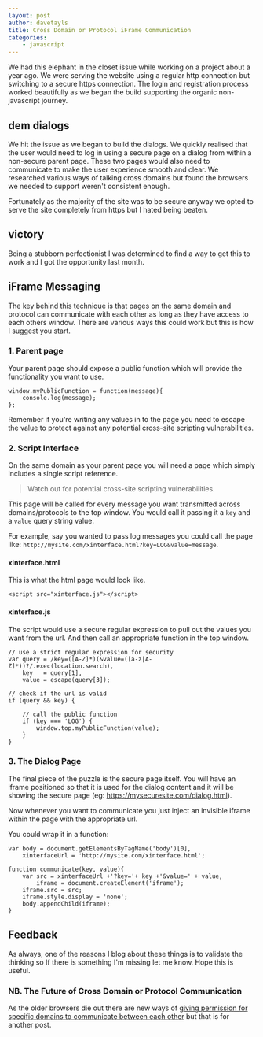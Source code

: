 ```yaml
---
layout: post
author: davetayls
title: Cross Domain or Protocol iFrame Communication
categories:
    - javascript
---
```


We had this elephant in the closet issue while working on a project about a year ago. We were serving the website using a regular http connection but switching to a secure https connection. The login and registration process worked beautifully as we began the build supporting the organic non-javascript journey.

## dem dialogs

We hit the issue as we began to build the dialogs. We quickly realised that the user would need to log in using a secure page on a dialog from within a non-secure parent page. These two pages would also need to communicate to make the user experience smooth and clear. We researched various ways of talking cross domains but found the browsers we needed to support weren't consistent enough.

Fortunately as the majority of the site was to be secure anyway we opted to serve the site completely from https but I hated being beaten.

## victory

Being a stubborn perfectionist I was determined to find a way to get this to work and I got the opportunity last month.

## iFrame Messaging

The key behind this technique is that pages on the same domain and protocol can communicate with each other as long as they have access to each others window. There are various ways this could work but this is how I suggest you start.

### 1. Parent page

Your parent page should expose a public function which will provide the functionality you want to use.

    window.myPublicFunction = function(message){
        console.log(message);
    };

Remember if you're writing any values in to the page you need to escape the value to protect against any potential cross-site scripting vulnerabilities.

### 2. Script Interface

On the same domain as your parent page you will need a page which simply includes a single script reference.

> Watch out for potential cross-site scripting vulnerabilities.

This page will be called for every message you want transmitted across domains/protocols to the top window. You would call it passing it a `key` and a `value` query string value.

For example, say you wanted to pass log messages you could call the page like: `http://mysite.com/xinterface.html?key=LOG&value=message`.

#### xinterface.html

This is what the html page would look like.

    <script src="xinterface.js"></script>

#### xinterface.js

The script would use a secure regular expression to pull out the values you want from the url. And then call an appropriate function in the top window.

    // use a strict regular expression for security
    var query = /key=([A-Z]*)(&value=([a-z|A-Z]*))?/.exec(location.search),
        key   = query[1],
        value = escape(query[3]);

    // check if the url is valid
    if (query && key) {

        // call the public function
        if (key === 'LOG') {
            window.top.myPublicFunction(value);
        }
    }

### 3. The Dialog Page

The final piece of the puzzle is the secure page itself. You will have an iframe positioned so that it is used for the dialog content and it will be showing the secure page (eg: https://mysecuresite.com/dialog.html).

Now whenever you want to communicate you just inject an invisible iframe within the page with the appropriate url.

You could wrap it in a function:

    var body = document.getElementsByTagName('body')[0],
        xinterfaceUrl = 'http://mysite.com/xinterface.html';

    function communicate(key, value){
        var src = xinterfaceUrl +'?key='+ key +'&value=' + value,
            iframe = document.createElement('iframe');
        iframe.src = src;
        iframe.style.display = 'none';
        body.appendChild(iframe);
    }

## Feedback

As always, one of the reasons I blog about these things is to validate the thinking so If there is something I'm missing let me know. Hope this is useful.

### NB. The Future of Cross Domain or Protocol Communication

As the older browsers die out there are new ways of [giving permission for specific domains to communicate between each other](http://www.caniuse.com/#search=domain) but that is for another post.